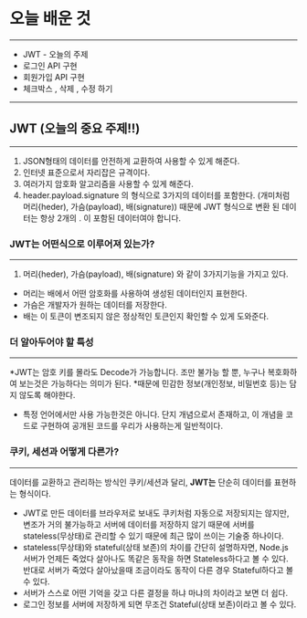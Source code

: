 # 오늘 배운 것
___

* JWT - 오늘의 주제
* 로그인 API 구현
* 회원가입 API 구현
* 체크박스 , 삭제 , 수정 하기
___

## JWT (오늘의 중요 주제!!)
___

1. JSON형태의 데이터를 안전하게 교환하여 사용할 수 있게 해준다.
2. 인터넷 표준으로서 자리잡은 규격이다.
3. 여러가지 암호화 알고리즘을 사용할 수 있게 해준다.
4. header.payload.signature 의 형식으로 3가지의 데이터를 포함한다. (개미처럼 머리{heder), 가슴(payload), 배(signature))
때문에 JWT 형식으로 변환 된 데이터는 항상 2개의 . 이 포함된 데이터여야 합니다.

### JWT는 어떤식으로 이루어져 있는가?
___

1. 머리{heder), 가슴(payload), 배(signature) 와 같이 3가지기능을 가지고 있다.
* 머리는 배에서 어떤 암호화를 사용하여 생성된 데이터인지 표현한다.
* 가슴은 개발자가 원하는 데이터를 저장한다.
* 배는 이 토큰이 변조되지 않은 정상적인 토큰인지 확인할 수 있게 도와준다.

### 더 알아두어야 할 특성
___

*JWT는 암호 키를 몰라도 Decode가 가능합니다.
 조만 불가능 할 뿐, 누구나 복호화하여 보는것은 가능하다는 의미가 된다.
*때문에 민감한 정보(개인정보, 비밀번호 등)는 담지 않도록 해야한다.
* 특정 언어에서만 사용 가능한것은 아니다.
단지 개념으로서 존재하고, 이 개념을 코드로 구현하여 공개된 코드를 우리가 사용하는게 일반적이다.

### 쿠키, 세션과 어떻게 다른가?
___

데이터를 교환하고 관리하는 방식인 쿠키/세션과 달리, **JWT는** 단순히 데이터를 표현하는 형식이다.

* JWT로 만든 데이터를 브라우저로 보내도 쿠키처럼 자동으로 저장되지는 않지만, 변조가 거의 불가능하고 서버에 데이터를 저장하지 않기 때문에 
서버를 stateless(무상태)로 관리할 수 있기 때문에 최근 많이 쓰이는 기술중 하나이다.
* stateless(무상태)와 stateful(상태 보존)의 차이를 간단히 설명하자면,
Node.js 서버가 언제든 죽었다 살아나도 똑같은 동작을 하면 Stateless하다고 볼 수 있다.
반대로 서버가 죽었다 살아났을때 조금이라도 동작이 다른 경우 Stateful하다고 볼 수 있다.
* 서버가 스스로 어떤 기억을 갖고 다른 결정을 하냐 마냐의 차이라고 보면 더 쉽다.
* 로그인 정보를 서버에 저장하게 되면 무조건 Stateful(상태 보존)이라고 볼 수 있다.


